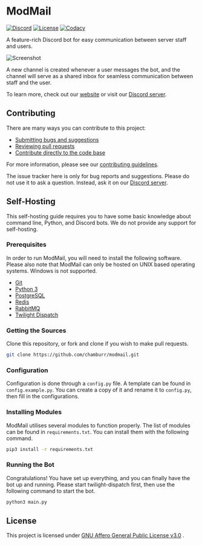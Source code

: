 # ModMail

[![Discord](https://discordapp.com/api/guilds/576016832956334080/embed.png)](https://discord.gg/wjWJwJB)
[![License](https://img.shields.io/github/license/chamburr/modmail.svg)](https://github.com/chamburr/modmail/blob/master/LICENSE)
[![Codacy](https://api.codacy.com/project/badge/Grade/aad8b5aee37940a08b15d6de2bc977a8)](https://www.codacy.com?utm_source=github.com&amp;utm_medium=referral&amp;utm_content=chamburr/modmail&amp;utm_campaign=Badge_Grade)

A feature-rich Discord bot for easy communication between server staff and users.

![Screenshot](https://modmail.xyz/images/screenshot.png)

A new channel is created whenever a user messages the bot, and the channel will serve as a shared
inbox for seamless communication between staff and the user.

To learn more, check out our [website](https://modmail.xyz) or visit
our [Discord server](https://discord.gg/wjWJwJB).

## Contributing

There are many ways you can contribute to this project:

- [Submitting bugs and suggestions](https://github.com/chamburr/modmail/issues)
- [Reviewing pull requests](https://github.com/chamburr/modmail/pulls)
- [Contribute directly to the code base](https://github.com/chamburr/modmail/pulls)

For more information, please see
our [contributing guidelines](https://github.com/chamburr/modmail/blob/master/CONTRIBUTING.md).

The issue tracker here is only for bug reports and suggestions. Please do not use it to ask a
question. Instead, ask it on our [Discord server](https://discord.gg/wjWJwJB).

## Self-Hosting

This self-hosting guide requires you to have some basic knowledge about command line, Python, and
Discord bots. We do not provide any support for self-hosting.

### Prerequisites

In order to run ModMail, you will need to install the following software. Please also note that
ModMail can only be hosted on UNIX based operating systems. Windows is not supported.

- [Git](https://git-scm.com)
- [Python 3](https://www.python.org/downloads/)
- [PostgreSQL](https://www.postgresql.org/download/)
- [Redis](https://redis.io/download/)
- [RabbitMQ](https://www.rabbitmq.com/download.html)
- [Twilight Dispatch](https://github.com/chamburr/twilight-dispatch)

### Getting the Sources

Clone this repository, or fork and clone if you wish to make pull requests.

```sh
git clone https://github.com/chamburr/modmail.git
```

### Configuration

Configuration is done through a `config.py` file. A template can be found in `config.example.py`.
You can create a copy of it and rename it to `config.py`, then fill in the configurations.

### Installing Modules

ModMail utilises several modules to function properly. The list of modules can be found
in `requirements.txt`. You can install them with the following command.

```sh
pip3 install -r requirements.txt
```

### Running the Bot

Congratulations! You have set up everything, and you can finally have the bot up and running. Please
start twilight-dispatch first, then use the following command to start the bot.

```sh
python3 main.py
```

## License

This project is licensed
under [GNU Affero General Public License v3.0](https://github.com/chamburr/modmail/blob/master/LICENSE)
.

